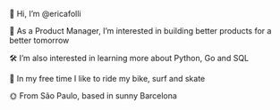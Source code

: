   👋 Hi, I’m @ericafolli
  
  🐙 As a Product Manager, I’m interested in building better products for a better tomorrow
  
  🛠 I’m also interested in learning more about Python, Go and SQL
  
  🍃 In my free time I like to ride my bike, surf and skate
  
  🌞 From São Paulo, based in sunny Barcelona
